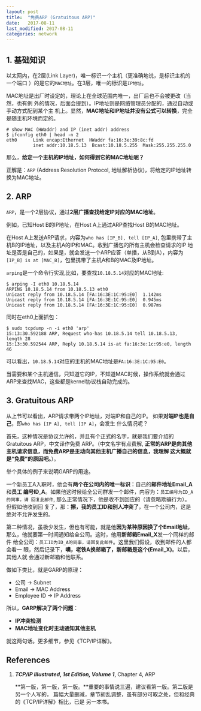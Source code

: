 ```yaml
---
layout: post
title:  "免费ARP (Gratuitous ARP)"
date:   2017-08-11
last_modified: 2017-08-11
categories: network
---
```


## 1. 基础知识

以太网内，在2层(Link Layer)，唯一标识一个主机（更准确地说，是标识主机的一个端口
）的是它的`MAC地址`。在3层，唯一的标识是`IP地址`。

MAC地址是出厂时设定的，理论上在全球范围内唯一，出厂后也不会被更改（当然，也有例
外的情况，后面会提到）。IP地址则是网络管理员分配的，通过自动或手动方式配到某个主
机上。显然，**MAC地址和IP地址并没有公式可以转换**，完全是随主机环境而定的。

```shell
# show MAC (HWaddr) and IP (inet addr) address
$ ifconfig eth0 | head -n 2
eth0      Link encap:Ethernet  HWaddr fa:16:3e:39:8c:fd
          inet addr:10.18.5.13  Bcast:10.18.5.255  Mask:255.255.255.0
```

那么，**给定一个主机的IP地址，如何得到它的MAC地址呢？**

正解是：`ARP` (Address Resolution Protocol, 地址解析协议)，将给定的IP地址转换为MAC地址。


## 2. ARP

`ARP`，是一个2层协议，通过**2层广播查找给定IP对应的MAC地址**。

例如，已知Host B的IP地址，在Host A上通过ARP查找Host B的MAC地址。

在Host A上发送ARP请求，内容为`who has [IP_B], tell [IP_A]`,
包里携带了主机B的IP地址，以及主机A的IP和MAC。收到广播包的所有主机会检查请求的IP
地址是否是自己的，如果是，就会发送一个ARP应答（单播，从B到A），内容为 `[IP_B] is
at [MAC_B]`，包里携带了主机A和B的MAC及IP地址。

`arping`是一个命令行实现,比如，要查找`10.18.5.14`对应的MAC地址:

```shell
$ arping -I eth0 10.18.5.14
ARPING 10.18.5.14 from 10.18.5.13 eth0
Unicast reply from 10.18.5.14 [FA:16:3E:1C:95:E0]  1.142ms
Unicast reply from 10.18.5.14 [FA:16:3E:1C:95:E0]  0.945ms
Unicast reply from 10.18.5.14 [FA:16:3E:1C:95:E0]  0.987ms
```

同时在eth0上面抓包：

```shell
$ sudo tcpdump -n -i eth0 'arp'
15:13:30.592188 ARP, Request who-has 10.18.5.14 tell 10.18.5.13, length 28
15:13:30.592544 ARP, Reply 10.18.5.14 is-at fa:16:3e:1c:95:e0, length 46
```

可以看出，`10.18.5.14`对应的主机的MAC地址是`FA:16:3E:1C:95:E0`。

当需要和某个主机通信，只知道它的IP，不知道MAC时候，操作系统就会通过
ARP来查找MAC，这些都是kernel协议栈自动完成的。

## 3. Gratuitous ARP

从上节可以看出，ARP请求带两个IP地址，对端IP和自己的IP。
如果**对端IP也是自己**，即`who has [IP A], tell [IP A]`，会发生
什么情况呢？

首先，这种情况是协议允许的，并且有个正式的名字，就是我们要介绍的Gratuitous ARP，中文译作免费
ARP。（中文名字有点费解, 
**正常的ARP是向其他主机请求信息，而免费ARP是主动向其他主机广播自己的信息，我理解
这大概就是“免费”的原因吧。**）。

举个具体的例子来说明GARP的用途。

一个新员工A入职时，他会有**两个在公司内的唯一标识**：自己的**邮件地址Email_A**和**员工
编号ID_A**。如果他这时候给全公司群发一个邮件，内容为：`员工编号为ID_A的同事，请
回复此邮件`, 那么正常情况下，他是收不到回应的（请忽略欺骗行为）。但假如他收到回
复了，那：**擦，我的员工ID和别人冲突了**，在一个公司内，这是绝对不允许发生的。

第二种情况，虽极少发生，但也有可能，就是他**因为某种原因换了个Email地址**，
那么，他就要第一时间通知给全公司。这时，他用**新邮箱Email_X**发一个同样的邮件
给全公司：`员工ID为ID_A的同事，请回复此邮件`。这里我们假设，收到邮件的人都会看一
眼，然后记录下，**噢，老铁A换邮箱了，新邮箱是这个(Email_X)**。以后，其他人就
会通过新邮箱和他联系。

做如下类比，就是GARP的原理：

* 公司 -> Subnet
* Email -> MAC Address
* Employee ID -> IP Address

所以，**GARP解决了两个问题**：

* **IP冲突检测**
* **MAC地址变化时主动通知其他主机**

就这两句话。更多细节，参见《TCP/IP详解》。

## References

1. ***TCP/IP Illustrated, 1st Edition, Volume 1***, Chapter 4, ARP

    **第一版，第一版，第一版。**重要的事情说三遍，建议看第一版。第二版是另一个人写的，
    篇幅大量删减，章节胡乱调整，虽有部分可取之处，但和经典的《TCP/IP详解》相比，已是
    另一本书。
